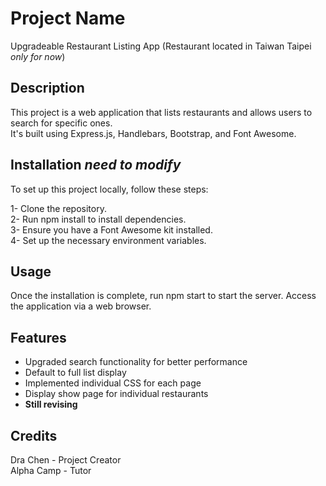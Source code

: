 # Project Name
Upgradeable Restaurant Listing App (Restaurant located in Taiwan Taipei _only for now_)  

## Description
This project is a web application that lists restaurants and allows users to search for specific ones.  
It's built using Express.js, Handlebars, Bootstrap, and Font Awesome.  

## Installation _need to modify_
To set up this project locally, follow these steps:  
  
1- Clone the repository.  
2- Run npm install to install dependencies.  
3- Ensure you have a Font Awesome kit installed.  
4- Set up the necessary environment variables.  

## Usage
Once the installation is complete, run npm start to start the server. Access the application via a web browser.  

## Features
- Upgraded search functionality for better performance  
- Default to full list display  
- Implemented individual CSS for each page  
- Display show page for individual restaurants  
- **Still revising**  

## Credits
Dra Chen - Project Creator  
Alpha Camp - Tutor  
